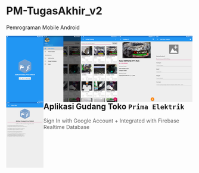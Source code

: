 # PM-TugasAkhir_v2
Pemrograman Mobile Android

<div>
    <p align="center">
    <img align="left" width="100" src="images/Screenshot_2019-05-23-08-50-25.png" />
    <img align="left" width="100" src="images/Screenshot_2019-05-23-08-50-30.png" />
    <img align="left" width="100" src="images/Screenshot_2019-05-23-08-51-11.png" />
    <img align="left" width="100" src="images/Screenshot_2019-05-23-08-52-09.png" />
    <img align="left" width="100" src="images/Screenshot_2019-05-23-08-52-21.png" />
    <img align="left" width="100" src="images/Screenshot_2019-05-23-08-52-53.png" />
    </p>
</div>

<br />

## Aplikasi Gudang Toko `Prima Elektrik`
> Sign In with Google Account + Integrated with Firebase Realtime Database